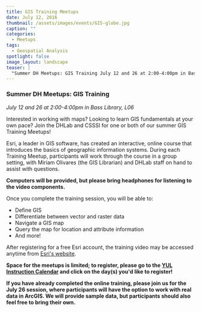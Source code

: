 ```yaml
---
title: GIS Training Meetups
date: July 12, 2016
thumbnail: /assets/images/events/GIS-globe.jpg
caption: ""
categories: 
  - Meetups
tags:
  - Geospatial Analysis
spotlight: false 
image_layout: landscape
teaser: |
  "Summer DH Meetups: GIS Training July 12 and 26 at 2:00-4:00pm in Bass Library, L06 Interested in working with maps? Looking to learn GIS fundamentals at your own pace? Join the DHLab and CSSSI for..."
---
```


### Summer DH Meetups: GIS Training
*July 12 and 26 at 2:00-4:00pm in Bass Library, L06*  
   
Interested in working with maps? Looking to learn GIS fundamentals at your own pace? Join the DHLab and CSSSI for one or both of our summer GIS Training Meetups!

Esri, a leader in GIS software, has created an interactive, online course that introduces the basics of geographic information systems. During each Training Meetup, participants will work through the course in a group setting, with Miriam Olivares (the GIS Librarian) and DHLab staff on hand to assist with questions.

**Computers will be provided, but please bring headphones for listening to the video components.**
   
Once you complete the training session, you will be able to:
 * Define GIS
 * Differentiate between vector and raster data
 * Navigate a GIS map
 * Query the map for location and attribute information
 * And more!
   
After registering for a free Esri account, the training video may be accessed anytime from [Esri's website](http://training.esri.com/gateway/index.cfm?fa=catalog.webcoursedetail&amp;courseid=2500).
   
**Space for the meetups is limited; to register, please go to the [YUL Instruction Calendar](http://csssi.yale.edu/instruction/workshop-and-instruction-calendar) and click on the day(s) you'd like to register!**

**If you have already completed the online training, please join us for the July 26 session, where participants will have the option to work with real data in ArcGIS. We will provide sample data, but participants should also feel free to bring their own.**
